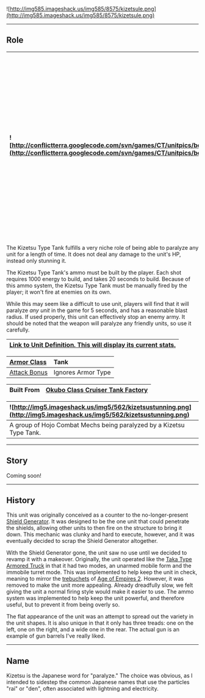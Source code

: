 ![http://img585.imageshack.us/img585/8575/kizetsule.png](http://img585.imageshack.us/img585/8575/kizetsule.png)


---


## Role ##

|![http://conflictterra.googlecode.com/svn/games/CT/unitpics/bempcannon.png](http://conflictterra.googlecode.com/svn/games/CT/unitpics/bempcannon.png)|Tank armed with a long range, very slow firing EMP beam that can pierce shields. Must build ammo, 1000 energy per shot.  Must be told to fire.|
|:----------------------------------------------------------------------------------------------------------------------------------------------------|:---------------------------------------------------------------------------------------------------------------------------------------------|

The Kizetsu Type Tank fulfills a very niche role of being able to paralyze any unit for a length of time.  It does not deal any damage to the unit's HP, instead only stunning it.

The Kizetsu Type Tank's ammo must be built by the player.  Each shot requires 1000 energy to build, and takes 20 seconds to build.  Because of this ammo system, the Kizetsu Type Tank must be manually fired by the player; it won't fire at enemies on its own.

While this may seem like a difficult to use unit, players will find that it will paralyze _any unit_ in the game for 5 seconds, and has a reasonable blast radius.  If used properly, this unit can effectively stop an enemy army.  It should be noted that the weapon will paralyze any friendly units, so use it carefully.

|[Link to Unit Definition.  This will display its current stats.](http://code.google.com/p/conflictterra/source/browse/games/CT/units/bempcannon.lua)|
|:---------------------------------------------------------------------------------------------------------------------------------------------------|

|[Armor Class](http://code.google.com/p/conflictterra/wiki/ArmorSystem)|Tank|
|:---------------------------------------------------------------------|:---|
|[Attack Bonus](http://code.google.com/p/conflictterra/wiki/ArmorSystem)|Ignores Armor Type|

|Built From|[Okubo Class Cruiser Tank Factory](http://code.google.com/p/conflictterra/wiki/NKGOkuboClassCruiser)|
|:---------|:---------------------------------------------------------------------------------------------------|

|![http://img5.imageshack.us/img5/562/kizetsustunning.png](http://img5.imageshack.us/img5/562/kizetsustunning.png)|
|:----------------------------------------------------------------------------------------------------------------|
|A group of Hojo Combat Mechs being paralyzed by a Kizetsu Type Tank.|


---


## Story ##
Coming soon!


---


## History ##
This unit was originally conceived as a counter to the no-longer-present [Shield Generator](http://code.google.com/p/conflictterra/wiki/NKGShieldGenerator).  It was designed to be the one unit that could penetrate the shields, allowing other units to then fire on the structure to bring it down.  This mechanic was clunky and hard to execute, however, and it was eventually decided to scrap the Shield Generator altogether.

With the Shield Generator gone, the unit saw no use until we decided to revamp it with a makeover.  Originally, the unit operated like the [Taka Type Armored Truck](http://code.google.com/p/conflictterra/wiki/NKGTakaTypeArmoredTruck) in that it had two modes, an unarmed mobile form and the immobile turret mode.  This was implemented to help keep the unit in check, meaning to mirror the [trebuchets](http://en.wikipedia.org/wiki/Trebuchet) of [Age of Empires 2](http://en.wikipedia.org/wiki/Age_of_Empires_II:_The_Age_of_Kings).  However, it was removed to make the unit more appealing.  Already dreadfully slow, we felt giving the unit a normal firing style would make it easier to use.  The ammo system was implemented to help keep the unit powerful, and therefore useful, but to prevent it from being overly so.

The flat appearance of the unit was an attempt to spread out the variety in the unit shapes.  It is also unique in that it only has three treads:  one on the left, one on the right, and a wide one in the rear.  The actual gun is an example of gun barrels I've really liked.


---


## Name ##
Kizetsu is the Japanese word for "paralyze."  The choice was obvious, as I intended to sidestep the common Japanese names that use the particles "rai" or "den", often associated with lightning and electricity.